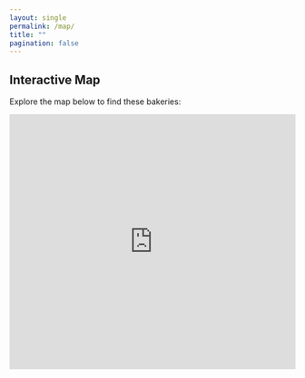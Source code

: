 ```yaml
---
layout: single
permalink: /map/
title: ""
pagination: false
---
```

## Interactive Map

Explore the map below to find these bakeries:

<iframe 
    src="https://www.google.com/maps/embed?pb=!1m18!1m12!1m3!1d19802.123456789!2d-0.127758!3d51.507351!2m3!1f0!2f0!3f0!3m2!1i1024!2i768!4f13.1!3m3!1m2!1s0x48761bcd12345678%3A0xabcdef123456789!2sBakery%20A!5e0!3m2!1sen!2suk!4v1610000000000!5m2!1sen!2suk" 
    width="100%" 
    height="450" 
    style="border:0;" 
    allowfullscreen="" 
    loading="lazy">
</iframe>